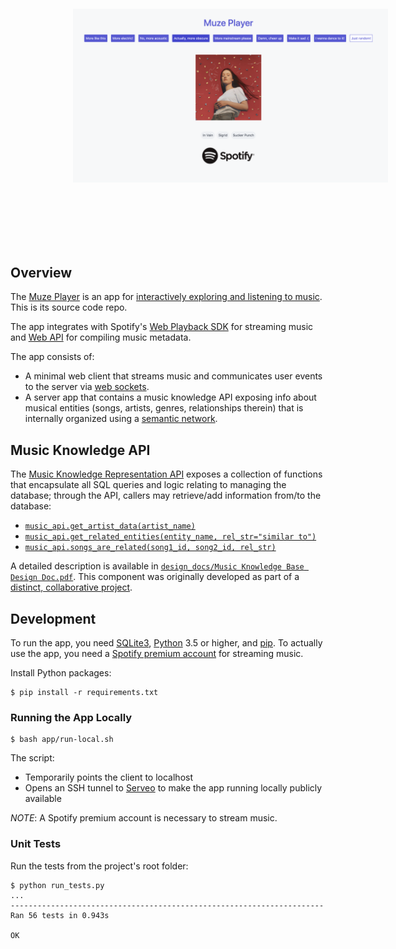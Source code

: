<div>
    <img style="display: inline-block; margin: 100px" src="./imgs/v0.3-app-screenshot.png" width="1000px" />
<!--     <img style="display: inline-block; padding: 10px" src="./imgs/v0.3-app-mobile-screenshot.jpeg" width="100px"/> -->
</div>

## Overview
The [Muze Player](http://muze-player.herokuapp.com/) is an app for [interactively exploring and listening to music](https://github.com/okjuan/muze/wiki/Project-Motivations). This is its source code repo.

The app integrates with Spotify's [Web Playback SDK](https://developer.spotify.com/documentation/web-playback-sdk/) for streaming music and [Web API](https://developer.spotify.com/documentation/web-api/) for compiling music metadata.

The app consists of:
* A minimal web client that streams music and communicates user events to the server via [web sockets](https://www.fullstackpython.com/websockets.html).
* A server app that contains a music knowledge API exposing info about musical entities (songs, artists, genres, relationships therein) that is internally organized using a [semantic network](https://en.wikipedia.org/wiki/Semantic_network).

## Music Knowledge API
The [Music Knowledge Representation API](./knowledge_base/api.py) exposes a collection of functions that encapsulate all SQL queries and logic relating to managing the database; through the API, callers may retrieve/add information from/to the database:
* [`music_api.get_artist_data(artist_name)`](https://github.com/okjuan/muze/blob/145325720dcc2b87ab09fdbf7d5496a76f35c001/knowledge_base/api.py#L289)
* [`music_api.get_related_entities(entity_name, rel_str="similar to")`](https://github.com/okjuan/muze/blob/145325720dcc2b87ab09fdbf7d5496a76f35c001/knowledge_base/api.py#L145)
* [`music_api.songs_are_related(song1_id, song2_id, rel_str)`](https://github.com/okjuan/muze/blob/145325720dcc2b87ab09fdbf7d5496a76f35c001/knowledge_base/api.py#L95)

A detailed description is available in [`design_docs/Music Knowledge Base Design Doc.pdf`](https://github.com/okjuan/muze/blob/master/design_docs/Music%20Knowledge%20Base%20Design%20Doc.pdf). This component was originally developed as part of a [distinct, collaborative project](https://github.com/MIR-Directed-Research/intelligent-music-recommender).

## Development
To run the app, you need [SQLite3](https://www.sqlite.org/download.html), [Python](https://www.python.org/downloads/) 3.5 or higher, and [pip](https://pypi.org/project/pip/). To actually use the app, you need a [Spotify premium account](https://www.spotify.com/us/premium/?utm_source=ca-en_brand_contextual_text&utm_medium=paidsearch&utm_campaign=alwayson_ucanz_ca_premiumbusiness_premium_brand+contextual+text+exact+ca-en+google&gclid=CjwKCAjwhbHlBRAMEiwAoDA3450erN_3OgzZ-r-D7byldS_fHtBu9qB4ezr_pEoPDQsepMWP1Q_7NxoCWvEQAvD_BwE&gclsrc=aw.ds) for streaming music.

Install Python packages:
```
$ pip install -r requirements.txt
```

### Running the App Locally
```
$ bash app/run-local.sh
```
The script:
* Temporarily points the client to localhost
* Opens an SSH tunnel to [Serveo](https://serveo.net/) to make the app running locally publicly available

*NOTE*: A Spotify premium account is necessary to stream music.

### Unit Tests
Run the tests from the project's root folder:
```
$ python run_tests.py
...
----------------------------------------------------------------------
Ran 56 tests in 0.943s

OK
```
